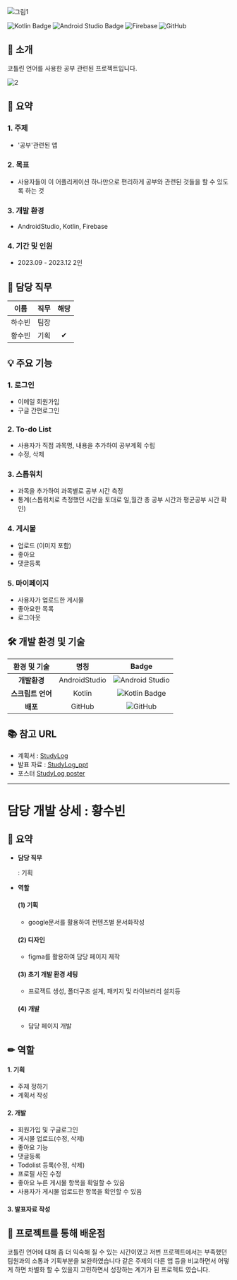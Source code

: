 ![그림1](https://github.com/user-attachments/assets/8ff808cb-5bf7-4320-8ddf-57e88fe3a7de)


![Kotlin Badge](https://img.shields.io/badge/Kotlin-7F52FF?style=flat-square&logo=kotlin&logoColor=white) ![Android Studio Badge](https://img.shields.io/badge/Android%20Studio-3DDC84?style=flat-square&logo=android-studio&logoColor=white)  ![Firebase](https://img.shields.io/badge/Firebase-FFCA28?style=flat-square&logo=Firebase&logoColor=white) ![GitHub](https://img.shields.io/badge/GitHub-181717?style=flat-square&logo=GitHub&logoColor=white)

## 🥬 소개
코틀린 언어를 사용한 공부 관련된 프로젝트입니다.

![2](https://github.com/user-attachments/assets/e19acd2f-bee0-41b2-9974-2434fd4f188e)


## 📑 요약
### 1. **주제**
   - '공부'관련된 앱
     
### 2. **목표**
   - 사용자들이 이 어플리케이션 하나만으로 편리하게 공부와 관련된 것들을 할 수 있도록 하는 것
     
### 3. **개발 환경**
   - AndroidStudio, Kotlin, Firebase
     
### 4. **기간 및 인원**
   - 2023.09 - 2023.12 2인



## 🙌 담당 직무
| 이름  | 직무              |해당 |
|:--------:|:-------------------:|:----:|
| 하수빈 | 팀장 |     |
| 황수빈 | 기획 |  ✔  |



## 💡 주요 기능

### 1. 로그인
   - 이메일 회원가입
   - 구글 간편로그인

### 2. To-do List
   - 사용자가 직접 과목명, 내용을 추가하여 공부계획 수립
   - 수정, 삭제

### 3. 스톱워치
   - 과목을 추가하여 과목별로 공부 시간 측정
   - 통계(스톱워치로 측정했던 시간을 토대로 일,월간 총 공부 시간과 평균공부 시간 확인)

### 4. 게시물
   - 업로드 (이미지 포함)
   - 좋아요
   - 댓글등록

 ### 5. 마이페이지
   - 사용자가 업로드한 게시물
   - 좋아요한 목록
   - 로그아웃


## 🛠️ 개발 환경 및 기술
| 환경 및 기술            | 명칭                                                 | Badge                                                           |
|:-----------------:|:-----------------------------------------------------:|:-------------------------------------------------------------:|
| **개발환경**      | AndroidStudio                                                 | ![Android Studio](https://img.shields.io/badge/Android%20Studio-3DDC84?style=for-the-badge&logo=androidstudio&logoColor=white)|`
| **스크립트 언어**      | Kotlin                                              | ![Kotlin Badge](https://img.shields.io/badge/Kotlin-7F52FF?style=flat-square&logo=kotlin&logoColor=white)
| **배포**          | GitHub                                               | ![GitHub](https://img.shields.io/badge/github-%23121011.svg?style=for-the-badge&logo=github&logoColor=white)|`


## 📚 참고 URL

- 계획서 : 
[StudyLog](<https://drive.google.com/file/d/1PK_Qfb8G8zIKYLe9sinYPy2GUYjk_8Os/view?usp=drive_link>)
- 발표 자료 : 
[StudyLog_ppt](<https://docs.google.com/presentation/d/12mk83FbCcWe_0f3LStPdT0YMfOKOAGrX/edit?usp=drive_link&ouid=105199347415718613862&rtpof=true&sd=true>)
- 포스터
[StudyLog poster](https://docs.google.com/presentation/d/1TvhlmuuJMhXIEeA4qmabUmn7atdFAG1I/edit?usp=drive_link&ouid=105199347415718613862&rtpof=true&sd=true)

---
# 담당 개발 상세 : 황수빈

## 📑 요약

- **담당 직무**

   : 기획
  
- **역할** 
  #### (1) 기획
    - google문서를 활용하여 컨텐츠별 문서화작성
 
  #### (2) 디자인
    - figma를 활용하여 담당 페이지 제작
  
  #### (3) 초기 개발 환경 세팅
    - 프로젝트 생성, 폴더구조 설계, 패키지 및 라이브러리 설치등

  #### (4) 개발
     - 담당 페이지 개발

## ✏ 역할

#### 1. 기획
- 주제 정하기
- 계획서 작성
  
#### 2. 개발
- 회원가입 및 구글로그인
- 게시물 업로드(수정, 삭제)
- 좋아요 기능
- 댓글등록
- Todolist 등록(수정, 삭제)
- 프로필 사진 수정
- 좋아요 누른 게시물 항목을 확일할 수 있음
- 사용자가 게시물 업로드한 항목을 확인할 수 있음

#### 3. 발표자료 작성


## 💭 프로젝트를 통해 배운점

코틀린 언어에 대해 좀 더 익숙해 질 수 있는 시간이였고 저번 프로젝트에서는 부족했던 팀원과의 소통과 기획부분을 보완하였습니다
같은 주제의 다른 앱 등을 비교하면서 어떻게 하면 차별화 할 수 있을지 고민하면서 성장하는 계기가 된 프로젝트 였습니다.
